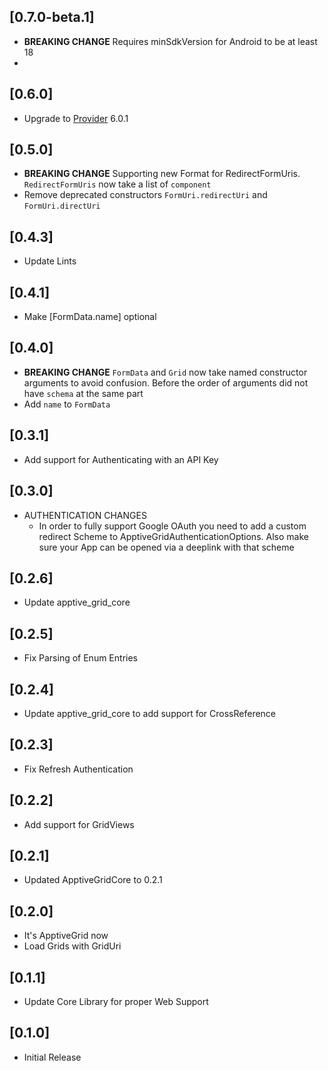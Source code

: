 ## [0.7.0-beta.1]
* **BREAKING CHANGE** Requires minSdkVersion for Android to be at least 18
* 
## [0.6.0]
* Upgrade to [Provider](https://pub.dev/packages/provider) 6.0.1

## [0.5.0]
* **BREAKING CHANGE** Supporting new Format for RedirectFormUris. `RedirectFormUris` now take a list of `component`
* Remove deprecated constructors `FormUri.redirectUri` and `FormUri.directUri`

## [0.4.3]
* Update Lints

## [0.4.1]
* Make [FormData.name] optional

## [0.4.0]
* **BREAKING CHANGE** `FormData` and `Grid` now take named constructor arguments to avoid confusion. Before the order of arguments did not have `schema` at the same part
* Add `name` to `FormData`

## [0.3.1]
* Add support for Authenticating with an API Key

## [0.3.0]
* AUTHENTICATION CHANGES
    * In order to fully support Google OAuth you need to add a custom redirect Scheme to ApptiveGridAuthenticationOptions. Also make sure your App can be opened via a deeplink with that scheme

## [0.2.6]
* Update apptive_grid_core

## [0.2.5]
* Fix Parsing of Enum Entries

## [0.2.4]
* Update apptive_grid_core to add support for CrossReference

## [0.2.3]
* Fix Refresh Authentication

## [0.2.2]
* Add support for GridViews

## [0.2.1]
* Updated ApptiveGridCore to 0.2.1

## [0.2.0]
* It's ApptiveGrid now
* Load Grids with GridUri

## [0.1.1]
* Update Core Library for proper Web Support

## [0.1.0]
* Initial Release
